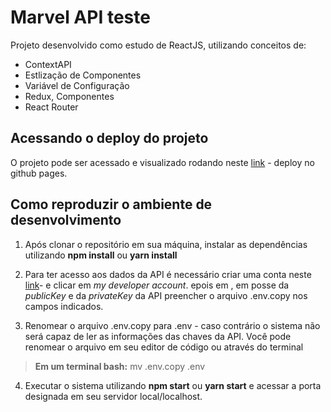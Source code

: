 # Marvel API teste

Projeto desenvolvido como estudo de ReactJS, utilizando conceitos de: 
- ContextAPI
- Estlização de Componentes
- Variável de Configuração
- Redux, Componentes
- React Router

## Acessando o deploy do projeto

O projeto pode ser acessado e visualizado rodando neste [link](https://gabriel-brunetti.github.io/luizalabs-teste/) - deploy no github pages.

## Como reproduzir o ambiente de desenvolvimento

1. Após clonar o repositório em sua máquina, instalar as dependências utilizando **npm install** ou **yarn install**

2. Para ter acesso aos dados da API é necessário criar uma conta neste [link](https://developer.marvel.com/)- e clicar em *my developer account*. epois em , em posse da *publicKey* e da *privateKey* da API preencher o arquivo .env.copy nos campos indicados.
3.  Renomear o arquivo .env.copy para .env - caso contrário o sistema não será capaz de ler as informações das chaves da API. Você pode renomear o arquivo em seu editor de código ou através do terminal 
> 	**Em um terminal bash:**
>  mv .env.copy .env
4. Executar o sistema utilizando **npm start** ou **yarn start** e acessar a porta designada em seu servidor local/localhost.


